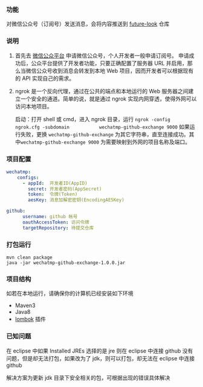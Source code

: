 

### 功能

对微信公众号（订阅号）发送消息，会将内容推送到  [future-look](https://github.com/pleuvoir/future-look) 仓库

### 说明

1. 首先去 [微信公众平台](https://mp.weixin.qq.com) 申请微信公众号，个人开发者一般申请订阅号。
   申请成功后，公众平台提供了开发者功能，只要正确配置了服务器 URL 并启用，那么当微信公众号收到消息会转发到本地 Web 项目，因而开发者可以根据现有的      API 实现自己的需求。


2. ngrok 是一个反向代理，通过在公共的端点和本地运行的 Web 服务器之间建立一个安全的通道。简单的说，就是通过 ngrok 实现内网穿透，使得外网可以访问本地项目。
    
   启动：打开 shell 或 cmd，进入 ngrok 目录，运行 `ngrok -config ngrok.cfg -subdomain           wechatmp-github-exchange 9000` 如果运行失败，更换 `wechatmp-github-exchange` 为其它字符串，直至连接成功。其中`wechatmp-github-exchange 9000` 为需要映射到外网的项目名称及端口。


### 项目配置

```yml 
wechatmp:
    configs:
      - appId:  开发者ID(AppID)
        secret: 开发者密码(AppSecret) 
        token:  令牌(Token)
        aesKey: 消息加解密密钥(EncodingAESKey)

github:
      username: github 帐号
      oauthAccessToken: 访问令牌
      targetRepository: 待提交仓库  
```


### 打包运行

```
mvn clean package
java -jar wechatmp-github-exchange-1.0.0.jar
```

### 项目结构

如若在本地运行，请确保你的计算机已经安装如下环境

- Maven3
- Java8
- [lombok](https://projectlombok.org/) 插件

### 已知问题

在 eclipse 中如果 Installed JREs 选择的是 jre 则在 eclipse 中连接 github 没有问题，但是却无法打包，如果改为了 jdk，则可以打包，却无法在 eclipse 中连接 github 

解决方案为更新 jdk 目录下安全相关的包，可根据出现的错误具体解决
